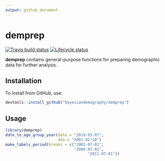 ```yaml
---
output: github_document
---
```


<!-- README.md is generated from README.Rmd. Please edit that file -->


# demprep

<!-- badges: start -->
[![Travis build status](https://travis-ci.com/bayesiandemography/demprep.svg?branch=master)](https://travis-ci.com/bayesiandemography/demprep)
[![Lifecycle status](https://img.shields.io/badge/lifecycle-experimental-orange.svg)](https://www.tidyverse.org/lifecycle/#experimental)
<!-- badges: end -->

**demprep** contains general-purpose functions for preparing demographic data for further analysis.


## Installation

To install from GitHub, use:

``` r
devtools::install_github("bayesiandemography/demprep")
```

## Usage

```r
library(demprep)
date_to_age_group_year(date = "2019-03-07",
                       dob = "2001-02-18")
make_labels_period(breaks = c("2001-07-01",
                              "2006-07-01",
			                        "2011-07-01"))
```




